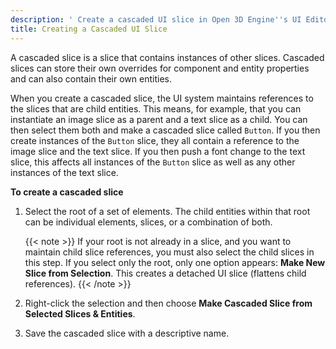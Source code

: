 ```yaml
---
description: ' Create a cascaded UI slice in Open 3D Engine''s UI Editor . '
title: Creating a Cascaded UI Slice
---
```


A cascaded slice is a slice that contains instances of other slices. Cascaded slices can store their own overrides for component and entity properties and can also contain their own entities.

When you create a cascaded slice, the UI system maintains references to the slices that are child entities. This means, for example, that you can instantiate an image slice as a parent and a text slice as a child. You can then select them both and make a cascaded slice called `Button`. If you then create instances of the `Button` slice, they all contain a reference to the image slice and the text slice. If you then push a font change to the text slice, this affects all instances of the `Button` slice as well as any other instances of the text slice.

**To create a cascaded slice**

1. Select the root of a set of elements. The child entities within that root can be individual elements, slices, or a combination of both.

    {{< note >}}
If your root is not already in a slice, and you want to maintain child slice references, you must also select the child slices in this step. If you select only the root, only one option appears: **Make New Slice from Selection**. This creates a detached UI slice (flattens child references).
{{< /note >}}

1. Right-click the selection and then choose **Make Cascaded Slice from Selected Slices & Entities**.

1. Save the cascaded slice with a descriptive name.
